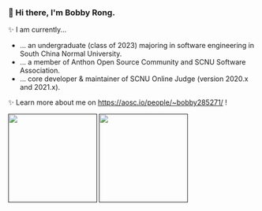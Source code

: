 ### 👋 Hi there, I'm Bobby Rong.

✨ I am currently...

- ... an undergraduate (class of 2023) majoring in software engineering in South China Normal University.
- ... a member of Anthon Open Source Community and SCNU Software Association.
- ... core developer & maintainer of SCNU Online Judge (version 2020.x and 2021.x).

✨ Learn more about me on https://aosc.io/people/~bobby285271/ !

<a href=""><img src="https://github-readme-stats.vercel.app/api?username=bobby285271&show_icons=true" height="180px"></a> 
<a href=""><img src="https://github-readme-stats.vercel.app/api/top-langs/?username=bobby285271&layout=compact" height="180px"></a>
